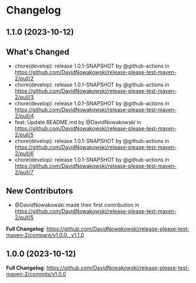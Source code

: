 # Changelog

## 1.1.0 (2023-10-12)

## What's Changed
* chore(develop): release 1.0.1-SNAPSHOT by @github-actions in https://github.com/DavidNowakowski/release-please-test-maven-2/pull/2
* chore(develop): release 1.0.1-SNAPSHOT by @github-actions in https://github.com/DavidNowakowski/release-please-test-maven-2/pull/3
* chore(develop): release 1.0.1-SNAPSHOT by @github-actions in https://github.com/DavidNowakowski/release-please-test-maven-2/pull/4
* feat: Update README.md by @DavidNowakowski in https://github.com/DavidNowakowski/release-please-test-maven-2/pull/5
* chore(develop): release 1.0.1-SNAPSHOT by @github-actions in https://github.com/DavidNowakowski/release-please-test-maven-2/pull/6
* chore(develop): release 1.0.1-SNAPSHOT by @github-actions in https://github.com/DavidNowakowski/release-please-test-maven-2/pull/7

## New Contributors
* @DavidNowakowski made their first contribution in https://github.com/DavidNowakowski/release-please-test-maven-2/pull/5

**Full Changelog**: https://github.com/DavidNowakowski/release-please-test-maven-2/compare/v1.0.0...v1.1.0

## 1.0.0 (2023-10-12)

**Full Changelog**: https://github.com/DavidNowakowski/release-please-test-maven-2/commits/v1.0.0
